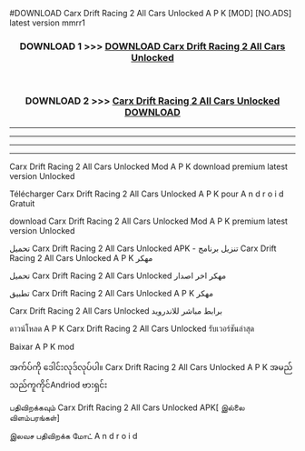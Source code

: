 #DOWNLOAD Carx Drift Racing 2  All Cars Unlocked A P K [MOD] [NO.ADS] latest version mmrr1



<div align="center">

<h3>DOWNLOAD 1 >>> <a href="https://teeasianyam.web.app?sq=Carx Drift Racing 2  All Cars Unlocked">DOWNLOAD Carx Drift Racing 2  All Cars Unlocked </a></h3><br>

<h3>DOWNLOAD 2 >>> <a href="https://teeasianyam.web.app?sq=Carx Drift Racing 2  All Cars Unlocked ">Carx Drift Racing 2  All Cars Unlocked  DOWNLOAD </a></h3>

</div>


----------------------------------------------------------

----------------------------------------------------------

----------------------------------------------------------

----------------------------------------------------------


Carx Drift Racing 2  All Cars Unlocked  Mod A P K download premium latest version Unlocked

Télécharger Carx Drift Racing 2  All Cars Unlocked  A P K pour A n d r o i d Gratuit

download Carx Drift Racing 2  All Cars Unlocked  Mod A P K premium latest version Unlocked

تحميل Carx Drift Racing 2  All Cars Unlocked  APK - تنزيل برنامج Carx Drift Racing 2  All Cars Unlocked  A P K مهكر

تحميل Carx Drift Racing 2  All Cars Unlocked  مهكر اخر اصدار

تطبيق Carx Drift Racing 2  All Cars Unlocked  A P K مهكر

Carx Drift Racing 2  All Cars Unlocked  برابط مباشر للاندرويد

ดาวน์โหลด A P K Carx Drift Racing 2  All Cars Unlocked  รับเวอร์ชันล่าสุด

Baixar A P K mod

အက်ပ်ကို ဒေါင်းလုဒ်လုပ်ပါ။ Carx Drift Racing 2  All Cars Unlocked  A P K အမည်သည်ကူကိုင်Andriod ဗားရှင်း

பதிவிறக்கவும் Carx Drift Racing 2  All Cars Unlocked  APK[ இல்லை விளம்பரங்கள்] 
 
இலவச பதிவிறக்க மோட் A n d r o i d



